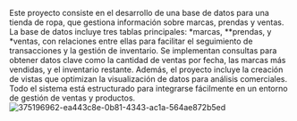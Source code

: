 Este proyecto consiste en el desarrollo de una base de datos para una tienda de ropa, que gestiona información sobre marcas, prendas y ventas. La base de datos incluye tres tablas principales: *marcas, **prendas, y *ventas, con relaciones entre ellas para facilitar el seguimiento de transacciones y la gestión de inventario. Se implementan consultas para obtener datos clave como la cantidad de ventas por fecha, las marcas más vendidas, y el inventario restante. Además, el proyecto incluye la creación de vistas que optimizan la visualización de datos para análisis comerciales. Todo el sistema está estructurado para integrarse fácilmente en un entorno de gestión de ventas y productos.![375196962-ea443c8e-0b81-4343-ac1a-564ae872b5ed](https://github.com/user-attachments/assets/b3e4a2b5-d53c-4044-8ce8-62e44120b6bf)
